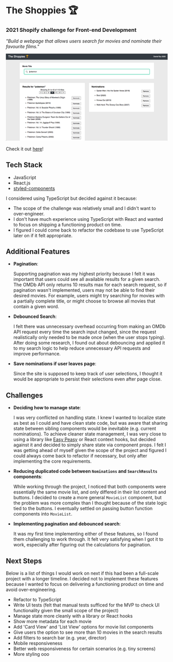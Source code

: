 # The Shoppies 🏆

### 2021 Shopify challenge for Front-end Development

*"Build a webpage that allows users search for movies and nominate their favourite films."*

![Image of Shoppies Site](./shoppies-screenshot.png)

Check it out [here](https://dryu99.github.io/the-shoppies/)!

## Tech Stack
- JavaScript
- React.js
- [styled-components](https://styled-components.com/)

I considered using TypeScript but decided against it because:
- The scope of the challenge was relatively small and I didn't want to over-engineer.
- I don't have much experience using TypeScript with React and wanted to focus on shipping a functioning product on time.
- I figured I could come back to refactor the codebase to use TypeScript later on if it felt appropriate.

## Additional Features
- **Pagination**:   

  Supporting pagination was my highest priority because I felt it was important that users could see all available results for a given search. The OMDb API only returns 10 results max for each search request, so if pagination wasn't implemented, users may not be able to find their desired movies. For example, users might try searching for movies with a partially complete title, or might choose to browse all movies that contain a given word.
- **Debounced Search**:  

  I felt there was unnecessary overhead occurring from making an OMDb API request every time the search input changed, since the request realistically only needed to be made once (when the user stops typing). After doing some research, I found out about debouncing and applied it to my search logic to help reduce unnecessary API requests and improve performance.
- **Save nominations if user leaves page**:

  Since the site is supposed to keep track of user selections, I thought it would be appropriate to persist their selections even after page close.

## Challenges
- **Deciding how to manage state**:

  I was very conflicted on handling state. I knew I wanted to localize state as best as I could and have clean state code, but was aware that sharing state between sibling components would be inevitable (e.g. current nominations). To achieve cleaner state management, I was very close to using a library like [Easy Peasy](https://easy-peasy.now.sh/) or React context hooks, but decided against it and decided to simply share state via component props. I felt I was getting ahead of myself given the scope of the project and figured I could always come back to refactor if necessary, but only after implementing the core requirements.

- **Reducing duplicated code between `Nominations` and `SearchResults` components**:

  While working through the project, I noticed that both components were essentially the same movie list, and only differed in their list content and buttons. I decided to create a more general `MovieList` component, but the problem was more complex than I thought because of the state logic tied to the buttons. I eventually settled on passing button function components into `MovieList`.

- **Implementing pagination and debounced search**:

  It was my first time implementing either of these features, so I found them challenging to work through. It felt very satisfying when I got it to work, especially after figuring out the calculations for pagination.

## Next Steps
Below is a list of things I would work on next if this had been a full-scale project with a longer timeline. I decided not to implement these features because I wanted to focus on delivering a functioning product on time and avoid over-engineering.

- Refactor to TypeScript
- Write UI tests (felt that manual tests sufficed for the MVP to check UI functionality given the small scope of the project)
- Manage state more cleanly with a library or React hooks
- Show more metadata for each movie
- Add 'Card View' and 'List View' options for movie list components
- Give users the option to see more than 10 movies in the search results
- Add filters to search bar (e.g. year, director)
- Mobile responsiveness
- Better web responsiveness for certain scenarios (e.g. tiny screens)
- More styling ooo


